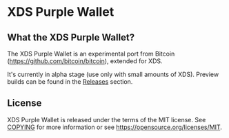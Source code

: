 XDS Purple Wallet
=====================================

What the XDS Purple Wallet?
----------------

The XDS Purple Wallet is an experimental port from Bitcoin (https://github.com/bitcoin/bitcoin), extended for XDS.

It's currently in alpha stage (use only with small amounts of XDS). Preview builds can be found in the [Releases](https://github.com/xds-playgrounds/xds-purple-wallet/releases) section.

License
-------

XDS Purple Wallet is released under the terms of the MIT license. See [COPYING](COPYING) for more
information or see https://opensource.org/licenses/MIT.

